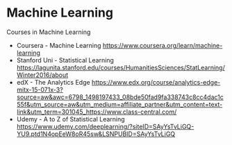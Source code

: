 # Machine Learning
 Courses in Machine Learning
 * Coursera - Machine Learning
 https://www.coursera.org/learn/machine-learning
 * Stanford Uni - Statistical Learning
 https://lagunita.stanford.edu/courses/HumanitiesSciences/StatLearning/Winter2016/about
 * edX - The Analytics Edge
 https://www.edx.org/course/analytics-edge-mitx-15-071x-3?source=aw&awc=6798_1498197433_08bde50fad9fa338743c8cc4dac1c55f&utm_source=aw&utm_medium=affiliate_partner&utm_content=text-link&utm_term=301045_https://www.class-central.com/
 * Udemy - A to Z of Statistical Learning
 https://www.udemy.com/deeplearning/?siteID=SAyYsTvLiGQ-YU9.ptd1N4opEeW8oR45sw&LSNPUBID=SAyYsTvLiGQ
